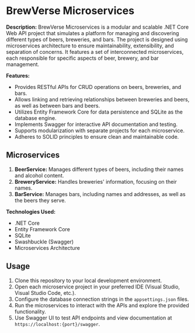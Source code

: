 # BrewVerse Microservices

**Description:**
BrewVerse Microservices is a modular and scalable .NET Core Web API project that simulates a platform for managing and discovering different types of beers, breweries, and bars. The project is designed using microservices architecture to ensure maintainability, extensibility, and separation of concerns. It features a set of interconnected microservices, each responsible for specific aspects of beer, brewery, and bar management.

**Features:**
- Provides RESTful APIs for CRUD operations on beers, breweries, and bars.
- Allows linking and retrieving relationships between breweries and beers, as well as between bars and beers.
- Utilizes Entity Framework Core for data persistence and SQLite as the database engine.
- Implements Swagger for interactive API documentation and testing.
- Supports modularization with separate projects for each microservice.
- Adheres to SOLID principles to ensure clean and maintainable code.

## Microservices

1. **BeerService:** Manages different types of beers, including their names and alcohol content.
2. **BreweryService:** Handles breweries' information, focusing on their names.
3. **BarService:** Manages bars, including names and addresses, as well as the beers they serve.

**Technologies Used:**
- .NET Core
- Entity Framework Core
- SQLite
- Swashbuckle (Swagger)
- Microservices Architecture

## Usage

1. Clone this repository to your local development environment.
2. Open each microservice project in your preferred IDE (Visual Studio, Visual Studio Code, etc.).
3. Configure the database connection strings in the `appsettings.json` files.
4. Run the microservices to interact with the APIs and explore the provided functionality.
5. Use Swagger UI to test API endpoints and view documentation at `https://localhost:{port}/swagger`.
